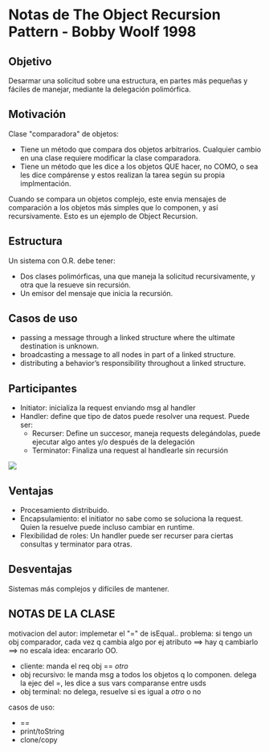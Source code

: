 # Notas de The Object Recursion Pattern - Bobby Woolf 1998

## Objetivo
Desarmar una solicitud sobre una estructura, en partes más pequeñas y fáciles de manejar, mediante la delegación polimórfica.


## Motivación
Clase "comparadora" de objetos:
- Tiene un método que compara dos objetos arbitrarios. Cualquier cambio en una clase requiere modificar la clase comparadora.
- Tiene un método que les dice a los objetos QUE hacer, no COMO, o sea les dice compárense y estos realizan la tarea según su propia implmentación.

Cuando se compara un objetos complejo, este envia mensajes de comparación a los objetos más simples que lo componen, y así recursivamente. Esto es un ejemplo de Object Recursion.


## Estructura
Un sistema con O.R. debe tener:
- Dos clases polimórficas, una que maneja la solicitud recursivamente, y otra que la resueve sin recursión.
- Un emisor del mensaje que inicia la recursión.


## Casos de uso
- passing a message through a linked structure where the ultimate destination is unknown.
- broadcasting a message to all nodes in part of a linked structure.
- distributing a behavior’s responsibility throughout a linked structure.

## Participantes
- Initiator: inicializa la request enviando msg al handler
- Handler: define que tipo de datos puede resolver una request. Puede ser:
  - Recurser: Define un succesor, maneja requests delegándolas, puede ejecutar algo antes y/o después de la delegación
  - Terminator: Finaliza una request al handlearle sin recursión

![](assets/object_recursion_structure.png)

## Ventajas
- Procesamiento distribuido.
- Encapsulamiento: el initiator no sabe como se soluciona la request. Quien la resuelve puede incluso cambiar en runtime.
- Flexibilidad de roles: Un handler puede ser recurser para ciertas consultas y terminator para otras.

## Desventajas
Sistemas más complejos y difíciles de mantener.




## NOTAS DE LA CLASE
motivacion del autor: implemetar el "=" de isEqual..
problema: si tengo un obj comparador, cada vez q cambia algo por ej atributo ==> hay q cambiarlo ==> no escala
idea: encararlo OO. 
- cliente: manda el req obj == *otro*
- obj recursivo: le manda msg a todos los objetos q lo componen. delega la ejec del =, les dice a sus vars comparanse entre usds
- obj terminal: no delega, resuelve si es igual a *otro* o no

casos de uso: 
- ==
- print/toString
- clone/copy